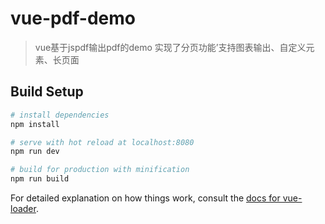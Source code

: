 # vue-pdf-demo

> vue基于jspdf输出pdf的demo
> 实现了分页功能’支持图表输出、自定义元素、长页面

## Build Setup

``` bash
# install dependencies
npm install

# serve with hot reload at localhost:8080
npm run dev

# build for production with minification
npm run build
```

For detailed explanation on how things work, consult the [docs for vue-loader](http://vuejs.github.io/vue-loader).
